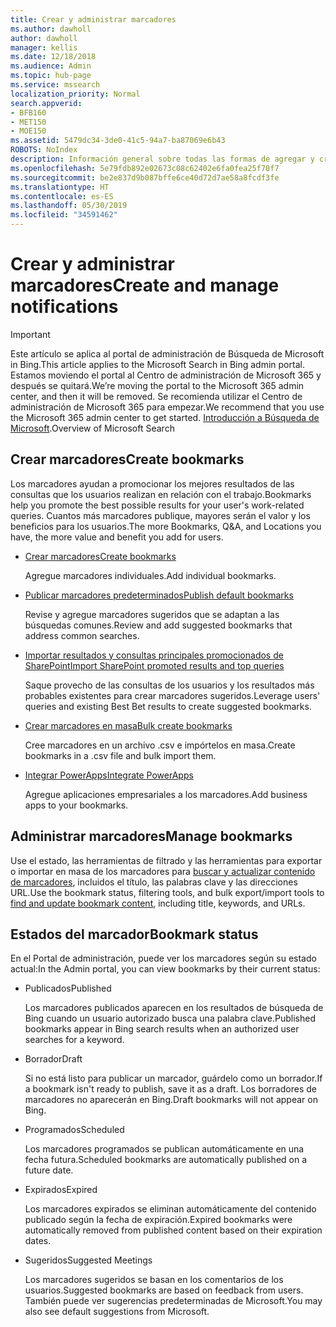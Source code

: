 ```yaml
---
title: Crear y administrar marcadores
ms.author: dawholl
author: dawholl
manager: kellis
ms.date: 12/18/2018
ms.audience: Admin
ms.topic: hub-page
ms.service: mssearch
localization_priority: Normal
search.appverid:
- BFB160
- MET150
- MOE150
ms.assetid: 5479dc34-3de0-41c5-94a7-ba87069e6b43
ROBOTS: NoIndex
description: Información general sobre todas las formas de agregar y crear marcadores para los resultados de trabajo de Búsqueda de Microsoft
ms.openlocfilehash: 5e79fdb892e02673c08c62402e6fa0fea25f70f7
ms.sourcegitcommit: be2e837d9b087bffe6ce40d72d7ae58a8fcdf3fe
ms.translationtype: HT
ms.contentlocale: es-ES
ms.lasthandoff: 05/30/2019
ms.locfileid: "34591462"
---
```

# <a name="create-and-manage-bookmarks"></a><span data-ttu-id="77e13-103">Crear y administrar marcadores</span><span class="sxs-lookup"><span data-stu-id="77e13-103">Create and manage notifications</span></span>

> [!IMPORTANT]
> <span data-ttu-id="77e13-104">Este artículo se aplica al portal de administración de Búsqueda de Microsoft in Bing.</span><span class="sxs-lookup"><span data-stu-id="77e13-104">This article applies to the Microsoft Search in Bing admin portal.</span></span> <span data-ttu-id="77e13-105">Estamos moviendo el portal al Centro de administración de Microsoft 365 y después se quitará.</span><span class="sxs-lookup"><span data-stu-id="77e13-105">We’re moving the portal to the Microsoft 365 admin center, and then it will be removed.</span></span> <span data-ttu-id="77e13-106">Se recomienda utilizar el Centro de administración de Microsoft 365 para empezar.</span><span class="sxs-lookup"><span data-stu-id="77e13-106">We recommend that you use the Microsoft 365 admin center to get started.</span></span> <span data-ttu-id="77e13-107">[Introducción a Búsqueda de Microsoft](overview-microsoft-search.md).</span><span class="sxs-lookup"><span data-stu-id="77e13-107">Overview of Microsoft Search</span></span>
    
## <a name="create-bookmarks"></a><span data-ttu-id="77e13-108">Crear marcadores</span><span class="sxs-lookup"><span data-stu-id="77e13-108">Create bookmarks</span></span>

<span data-ttu-id="77e13-109">Los marcadores ayudan a promocionar los mejores resultados de las consultas que los usuarios realizan en relación con el trabajo.</span><span class="sxs-lookup"><span data-stu-id="77e13-109">Bookmarks help you promote the best possible results for your user's work-related queries.</span></span> <span data-ttu-id="77e13-110">Cuantos más marcadores publique, mayores serán el valor y los beneficios para los usuarios.</span><span class="sxs-lookup"><span data-stu-id="77e13-110">The more Bookmarks, Q&A, and Locations you have, the more value and benefit you add for users.</span></span>
  
- [<span data-ttu-id="77e13-111">Crear marcadores</span><span class="sxs-lookup"><span data-stu-id="77e13-111">Create bookmarks</span></span>](create-bookmarks.md)
    
    <span data-ttu-id="77e13-112">Agregue marcadores individuales.</span><span class="sxs-lookup"><span data-stu-id="77e13-112">Add individual bookmarks.</span></span>
    
- [<span data-ttu-id="77e13-113">Publicar marcadores predeterminados</span><span class="sxs-lookup"><span data-stu-id="77e13-113">Publish default bookmarks</span></span>](publish-default-bookmarks.md)
    
    <span data-ttu-id="77e13-114">Revise y agregue marcadores sugeridos que se adaptan a las búsquedas comunes.</span><span class="sxs-lookup"><span data-stu-id="77e13-114">Review and add suggested bookmarks that address common searches.</span></span>
    
- [<span data-ttu-id="77e13-115">Importar resultados y consultas principales promocionados de SharePoint</span><span class="sxs-lookup"><span data-stu-id="77e13-115">Import SharePoint promoted results and top queries</span></span>](import-sharepoint-promoted-results-and-top-queries.md)
    
    <span data-ttu-id="77e13-116">Saque provecho de las consultas de los usuarios y los resultados más probables existentes para crear marcadores sugeridos.</span><span class="sxs-lookup"><span data-stu-id="77e13-116">Leverage users' queries and existing Best Bet results to create suggested bookmarks.</span></span>
    
- [<span data-ttu-id="77e13-117">Crear marcadores en masa</span><span class="sxs-lookup"><span data-stu-id="77e13-117">Bulk create bookmarks</span></span>](bulk-create-bookmarks.md)
    
    <span data-ttu-id="77e13-118">Cree marcadores en un archivo .csv e impórtelos en masa.</span><span class="sxs-lookup"><span data-stu-id="77e13-118">Create bookmarks in a .csv file and bulk import them.</span></span>
    
- [<span data-ttu-id="77e13-119">Integrar PowerApps</span><span class="sxs-lookup"><span data-stu-id="77e13-119">Integrate PowerApps</span></span>](integrate-powerapps.md)
    
    <span data-ttu-id="77e13-120">Agregue aplicaciones empresariales a los marcadores.</span><span class="sxs-lookup"><span data-stu-id="77e13-120">Add business apps to your bookmarks.</span></span>
    
## <a name="manage-bookmarks"></a><span data-ttu-id="77e13-121">Administrar marcadores</span><span class="sxs-lookup"><span data-stu-id="77e13-121">Manage bookmarks</span></span>

<span data-ttu-id="77e13-122">Use el estado, las herramientas de filtrado y las herramientas para exportar o importar en masa de los marcadores para [buscar y actualizar contenido de marcadores](manage-bookmarks.md), incluidos el título, las palabras clave y las direcciones URL.</span><span class="sxs-lookup"><span data-stu-id="77e13-122">Use the bookmark status, filtering tools, and bulk export/import tools to [find and update bookmark content](manage-bookmarks.md), including title, keywords, and URLs.</span></span>
  
## <a name="bookmark-status"></a><span data-ttu-id="77e13-123">Estados del marcador</span><span class="sxs-lookup"><span data-stu-id="77e13-123">Bookmark status</span></span>

<span data-ttu-id="77e13-124">En el Portal de administración, puede ver los marcadores según su estado actual:</span><span class="sxs-lookup"><span data-stu-id="77e13-124">In the Admin portal, you can view bookmarks by their current status:</span></span>
  
- <span data-ttu-id="77e13-125">Publicados</span><span class="sxs-lookup"><span data-stu-id="77e13-125">Published</span></span>
    
    <span data-ttu-id="77e13-126">Los marcadores publicados aparecen en los resultados de búsqueda de Bing cuando un usuario autorizado busca una palabra clave.</span><span class="sxs-lookup"><span data-stu-id="77e13-126">Published bookmarks appear in Bing search results when an authorized user searches for a keyword.</span></span>
    
- <span data-ttu-id="77e13-127">Borrador</span><span class="sxs-lookup"><span data-stu-id="77e13-127">Draft</span></span>
    
    <span data-ttu-id="77e13-128">Si no está listo para publicar un marcador, guárdelo como un borrador.</span><span class="sxs-lookup"><span data-stu-id="77e13-128">If a bookmark isn't ready to publish, save it as a draft.</span></span> <span data-ttu-id="77e13-129">Los borradores de marcadores no aparecerán en Bing.</span><span class="sxs-lookup"><span data-stu-id="77e13-129">Draft bookmarks will not appear on Bing.</span></span>
    
- <span data-ttu-id="77e13-130">Programados</span><span class="sxs-lookup"><span data-stu-id="77e13-130">Scheduled</span></span>
    
    <span data-ttu-id="77e13-131">Los marcadores programados se publican automáticamente en una fecha futura.</span><span class="sxs-lookup"><span data-stu-id="77e13-131">Scheduled bookmarks are automatically published on a future date.</span></span>
    
- <span data-ttu-id="77e13-132">Expirados</span><span class="sxs-lookup"><span data-stu-id="77e13-132">Expired</span></span>
    
    <span data-ttu-id="77e13-133">Los marcadores expirados se eliminan automáticamente del contenido publicado según la fecha de expiración.</span><span class="sxs-lookup"><span data-stu-id="77e13-133">Expired bookmarks were automatically removed from published content based on their expiration dates.</span></span>
    
- <span data-ttu-id="77e13-134">Sugeridos</span><span class="sxs-lookup"><span data-stu-id="77e13-134">Suggested Meetings</span></span>
    
    <span data-ttu-id="77e13-135">Los marcadores sugeridos se basan en los comentarios de los usuarios.</span><span class="sxs-lookup"><span data-stu-id="77e13-135">Suggested bookmarks are based on feedback from users.</span></span> <span data-ttu-id="77e13-136">También puede ver sugerencias predeterminadas de Microsoft.</span><span class="sxs-lookup"><span data-stu-id="77e13-136">You may also see default suggestions from Microsoft.</span></span>

  

